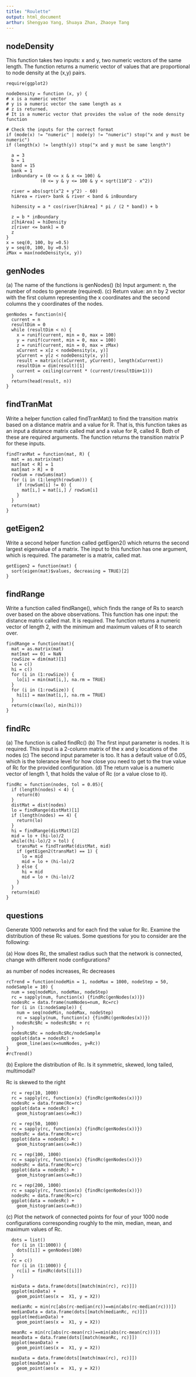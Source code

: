 ```yaml
---
title: "Roulette"
output: html_document
arthur: Shengyao Yang, Shuaya Zhan, Zhaoye Tang
---
```


## nodeDensity

This function takes two inputs: x and y, two numeric vectors of the same length. The function returns a numeric vector of values that are proportional to node density at the (x,y) pairs.

```{r nodeDensity}
require(ggplot2)

nodeDensity = function (x, y) {
# x is a numeric vector 
# y is a numeric vector the same length as x
# z is returned. 
# It is a numeric vector that provides the value of the node density function

# Check the inputs for the correct format
if (mode(x) != "numeric" | mode(y) != "numeric") stop("x and y must be numeric")
if (length(x) != length(y)) stop("x and y must be same length")

  a = 3
  b = 1
  band = 15 
  bank = 1
  inBoundary = (0 <= x & x <= 100) & 
             (0 <= y & y <= 100 & y < sqrt(110^2 - x^2))

  river = abs(sqrt(x^2 + y^2) - 60) 
  hiArea = river> bank & river < band & inBoundary

  hiDensity = a * cos(river[hiArea] * pi / (2 * band)) + b 

  z = b * inBoundary
  z[hiArea] = hiDensity
  z[river <= bank] = 0 
  z
}
x = seq(0, 100, by =0.5)
y = seq(0, 100, by =0.5)
zMax = max(nodeDensity(x, y))
```

## genNodes

(a) The name of the functions is genNodes()
(b) Input argument: n, the number of nodes to generate (required).
(c) Return value: an n by 2 vector with the first column representing the x coordinates and the second columns the y coordinates of the nodes.

```{r genNodes}
genNodes = function(n){
  current = n
  resultDim = 0
  while (resultDim < n) {
    x = runif(current, min = 0, max = 100)
    y = runif(current, min = 0, max = 100)
    z = runif(current, min = 0, max = zMax)
    xCurrent = x[z < nodeDensity(x, y)]
    yCurrent = y[z < nodeDensity(x, y)]
    result = matrix(c(xCurrent, yCurrent), length(xCurrent))
    resultDim = dim(result)[1]
    current = ceiling(current * (current/(resultDim+1)))
  }
  return(head(result, n))
}
```

## findTranMat

Write a helper function called findTranMat() to find the transition matrix based on a distance matrix and a value for R. That is, this function takes as an input a distance matrix called mat and a value for R, called R. Both of these are required arguments. The function returns the transition matrix P for these inputs.

```{r findTranMat}
findTranMat = function(mat, R) {
  mat = as.matrix(mat)
  mat[mat < R] = 1
  mat[mat > R] = 0
  rowSum = rowSums(mat)
  for (i in (1:length(rowSum))) {
    if (rowSum[i] != 0) {
      mat[i,] = mat[i,] / rowSum[i]
    }
  }
  return(mat)
}
```

## getEigen2

Write a second helper function called getEigen2() which returns the second largest eigenvalue of a matrix. The input to this function has one argument, which is required. The parameter is a matrix, called mat.

```{r getEigen2}
getEigen2 = function(mat) {
  sort(eigen(mat)$values, decreasing = TRUE)[2]
}
```

## findRange

Write a function called findRange(), which finds the range of Rs to search over based on the above observations. This function has one input: the distance matrix called mat. It is required. The function returns a numeric vector of length 2, with the minimum and maximum values of R
to search over.

```{r findRange}
findRange = function(mat){
  mat = as.matrix(mat)
  mat[mat == 0] = NaN
  rowSize = dim(mat)[1]
  lo = c()
  hi = c()
  for (i in (1:rowSize)) {
    lo[i] = min(mat[i,], na.rm = TRUE)
  }
  for (i in (1:rowSize)) {
    hi[i] = max(mat[i,], na.rm = TRUE)
  }
  return(c(max(lo), min(hi)))
}
```

## findRc

(a) The function is called findRc()
(b) The first input parameter is nodes. It is required. This input is a 2-column matrix of the x and y locations of the nodes
(c) The second input parameter is too. It has a default value of 0.05, which is the tolerance level for how close you need to get to the true value of Rc for the provided configuration.
(d) The return value is a numeric vector of length 1, that holds the value of Rc (or a value close to it).

```{r findRc}
findRc = function(nodes, tol = 0.05){
  if (length(nodes) < 4) {
    return(0)
  }
  distMat = dist(nodes)
  lo = findRange(distMat)[1]
  if (length(nodes) == 4) {
    return(lo)
  }
  hi = findRange(distMat)[2]
  mid = lo + (hi-lo)/2
  while((hi-lo)/2 > tol) {
    transMat = findTranMat(distMat, mid)
    if (getEigen2(transMat) == 1) {
      lo = mid
      mid = lo + (hi-lo)/2
    } else {
      hi = mid
      mid = lo + (hi-lo)/2
    }
  }
  return(mid)
}
```

## questions

Generate 1000 networks and for each find the value for Rc. Examine the distribution of these Rc values. Some questions for you to consider are the following:

(a) How does Rc, the smallest radius such that the network is connected, change with different node configurations?

as number of nodes increases, Rc decreases

```{r question1}
rcTrend = function(nodeMin = 1, nodeMax = 1000, nodeStep = 50, nodeSample = 10) {
  num = seq(nodeMin, nodeMax, nodeStep)
  rc = sapply(num, function(x) {findRc(genNodes(x))})
  nodesRc = data.frame(numNodes=num, Rc=rc)
  for (i in (1:nodeSample)) {
    num = seq(nodeMin, nodeMax, nodeStep)
    rc = sapply(num, function(x) {findRc(genNodes(x))})
    nodesRc$Rc = nodesRc$Rc + rc
  }
  nodesRc$Rc = nodesRc$Rc/nodeSample
  ggplot(data = nodesRc) +
    geom_line(aes(x=numNodes, y=Rc))
}
#rcTrend()
```

(b) Explore the distribution of Rc. Is it symmetric, skewed, long tailed, multimodal?

Rc is skewed to the right

```{r question2-1}
  rc = rep(10, 1000)
  rc = sapply(rc, function(x) {findRc(genNodes(x))})
  nodesRc = data.frame(Rc=rc)
  ggplot(data = nodesRc) +
    geom_histogram(aes(x=Rc))
```

```{r question2-2}
  rc = rep(50, 1000)
  rc = sapply(rc, function(x) {findRc(genNodes(x))})
  nodesRc = data.frame(Rc=rc)
  ggplot(data = nodesRc) +
    geom_histogram(aes(x=Rc))
```

```{r question2-3}
  rc = rep(100, 1000)
  rc = sapply(rc, function(x) {findRc(genNodes(x))})
  nodesRc = data.frame(Rc=rc)
  ggplot(data = nodesRc) +
    geom_histogram(aes(x=Rc))
```

```{r question2-4}
  rc = rep(200, 1000)
  rc = sapply(rc, function(x) {findRc(genNodes(x))})
  nodesRc = data.frame(Rc=rc)
  ggplot(data = nodesRc) +
    geom_histogram(aes(x=Rc))
```

(c) Plot the network of connected points for four of your 1000 node configurations corresponding roughly to the min, median, mean, and maximum values of Rc.

```{r question3}
  dots = list()
  for (i in (1:1000)) {
    dots[[i]] = genNodes(100)
  }
  rc = c()
  for (i in (1:1000)) {
    rc[i] = findRc(dots[[i]])
  }
```

```{r min}
  minData = data.frame(dots[[match(min(rc), rc)]])
  ggplot(minData) +
    geom_point(aes(x =  X1, y = X2))
```

```{r median}
  medianRc = min(rc[abs(rc-median(rc))==min(abs(rc-median(rc)))])
  medianData = data.frame(dots[[match(medianRc, rc)]])
  ggplot(medianData) +
    geom_point(aes(x =  X1, y = X2))
```

```{r mean}
  meanRc = min(rc[abs(rc-mean(rc))==min(abs(rc-mean(rc)))])
  meanData = data.frame(dots[[match(meanRc, rc)]])
  ggplot(meanData) +
    geom_point(aes(x =  X1, y = X2))
```

```{r max}
  maxData = data.frame(dots[[match(max(rc), rc)]])
  ggplot(maxData) +
    geom_point(aes(x =  X1, y = X2))
```
